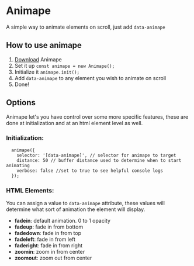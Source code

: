 # Animape
A simple way to animate elements on scroll, just add `data-animape`

## How to use animape

1.  [Download](https://github.com/matoululu/animape/) Animape
2.  Set it up `const animape = new Animape();`
3.  Initialize it `animape.init();`
4.  Add `data-animape` to any element you wish to animate on scroll
5.  Done!


## Options

Animape let's you have control over some more specific features, these are done at initialization and at an html element level as well.

### Initialization:

      
      animape({           
        selector: '[data-animape]', // selector for animape to target           
        distance: 50 // buffer distance used to determine when to start animating     
        verbose: false //set to true to see helpful console logs
      });
      
      
    

### HTML Elements:

You can assign a value to `data-animape` attribute, these values will determine what sort of animation the element will display.

*   **fadein**: default animation. 0 to 1 opacity
*   **fadeup**: fade in from bottom
*   **fadedown**: fade in from top
*   **fadeleft**: fade in from left
*   **faderight**: fade in from right
*   **zoomin**: zoom in from center
*   **zoomout**: zoom out from center
